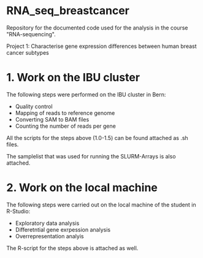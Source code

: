 # RNA_seq_breastcancer
Repository for the documented code used for the analysis in the course "RNA-sequencing".

Project 1: Characterise gene expression differences between human breast cancer subtypes
# 1. Work on the IBU cluster
The following steps were performed on the IBU cluster in Bern:
- Quality control
- Mapping of reads to reference genome
- Converting SAM to BAM files
- Counting the number of reads per gene
  
All the scripts for the steps above (1.0-1.5) can be found attached as .sh files.

The samplelist that was used for running the SLURM-Arrays is also attached.

# 2. Work on the local machine
The following steps were carried out on the local machine of the student in R-Studio:
- Exploratory data analysis
- Differetntial gene exrpession analysis
- Overrepresentation analyis

The R-script for the steps above is attached as well.
